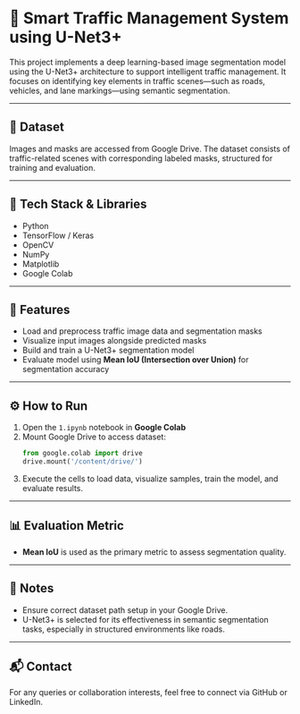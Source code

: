 # 🚦 Smart Traffic Management System using U-Net3+

This project implements a deep learning-based image segmentation model using the U-Net3+ architecture to support intelligent traffic management. It focuses on identifying key elements in traffic scenes—such as roads, vehicles, and lane markings—using semantic segmentation.

---

## 📁 Dataset

Images and masks are accessed from Google Drive. The dataset consists of traffic-related scenes with corresponding labeled masks, structured for training and evaluation.

---

## 🧰 Tech Stack & Libraries

- Python
- TensorFlow / Keras
- OpenCV
- NumPy
- Matplotlib
- Google Colab

---

## 🚀 Features

- Load and preprocess traffic image data and segmentation masks
- Visualize input images alongside predicted masks
- Build and train a U-Net3+ segmentation model
- Evaluate model using **Mean IoU (Intersection over Union)** for segmentation accuracy

---

## ⚙️ How to Run

1. Open the `1.ipynb` notebook in **Google Colab**
2. Mount Google Drive to access dataset:
   ```python
   from google.colab import drive
   drive.mount('/content/drive/')
   ```
3. Execute the cells to load data, visualize samples, train the model, and evaluate results.

---

## 📊 Evaluation Metric

- **Mean IoU** is used as the primary metric to assess segmentation quality.

---

## 📎 Notes

- Ensure correct dataset path setup in your Google Drive.
- U-Net3+ is selected for its effectiveness in semantic segmentation tasks, especially in structured environments like roads.

---

## 📬 Contact

For any queries or collaboration interests, feel free to connect via GitHub or LinkedIn.
